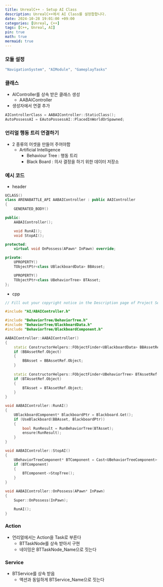 ```yaml
---
title: UnrealC++ - Setup AI Class
description: UnrealC++에서 AI Class를 설정합합니다.
date: 2024-10-28 19:01:00 +09:00
categories: [Unreal, C++]
tags: [C++, Unreal, AI]
pin: true
math: true
mermaid: true
---
```


### 모듈 설정

```cpp
"NavigationSystem", "AIModule", "GameplayTasks"
```

### 클래스

- AIController를 상속 받은 클래스 생성
    - AABAIController
- 생성자에서 연결 추가

```cpp
AIControllerClass = AABAIController::StaticClass();
AutoPossessAI = EAutoPossessAI::PlacedInWorldOrSpawned;
```

### 언리얼 행동 트리 연결하기

- 2 종류의 어셋을 만들어 주어야함
    - Artificial Intelligence
        - Behaviour Tree : 행동 트리
        - Black Board : 의사 결정을 하기 위한 데이터 저장소

### 예시 코드

- header

```cpp
UCLASS()
class ARENABATTLE_API AABAIController : public AAIController
{
	GENERATED_BODY()

public:
	AABAIController();

	void RunAI();
	void StopAI();

protected:
	virtual void OnPossess(APawn* InPawn) override;

private:
	UPROPERTY()
	TObjectPtr<class UBlackboardData> BBAsset;

	UPROPERTY()
	TObjectPtr<class UBehaviorTree> BTAsset;
};
```

- cpp

```cpp
// Fill out your copyright notice in the Description page of Project Settings.

#include "AI/ABAIController.h"

#include "BehaviorTree/BehaviorTree.h"
#include "BehaviorTree/BlackboardData.h"
#include "BehaviorTree/BlackboardComponent.h"

AABAIController::AABAIController()
{
	static ConstructorHelpers::FObjectFinder<UBlackboardData> BBAssetRef(TEXT("/Script/AIModule.BlackboardData'/Game/ArenaBattle/AI/BB_AB_Character.BB_AB_Character'"));
	if (BBAssetRef.Object)
	{
		BBAsset = BBAssetRef.Object;
	}
	
	static ConstructorHelpers::FObjectFinder<UBehaviorTree> BTAssetRef(TEXT("/Script/AIModule.BehaviorTree'/Game/ArenaBattle/AI/BT_AB_Character.BT_AB_Character'"));
	if (BTAssetRef.Object)
	{
		BTAsset = BTAssetRef.Object;
	}
}

void AABAIController::RunAI()
{
	UBlackboardComponent* BlackboardPtr = Blackboard.Get();
	if (UseBlackboard(BBAsset, BlackboardPtr))
	{
		bool RunResult = RunBehaviorTree(BTAsset);
		ensure(RunResult);
	}
}

void AABAIController::StopAI()
{
	UBehaviorTreeComponent* BTComponent = Cast<UBehaviorTreeComponent>(BrainComponent);
	if (BTComponent)
	{
		BTComponent->StopTree();
	}
}

void AABAIController::OnPossess(APawn* InPawn)
{
	Super::OnPossess(InPawn);

	RunAI();
}
```

### Action

- 언리얼에서는 Action을 Task로 부른다
    - BTTaskNode를 상속 받아서 구현
    - 네이밍은 BTTaskNode_Name으로 짓는다

### Service

- BTService를 상속 받음
    - 액션과 동일하게 BTService_Name으로 짓는다